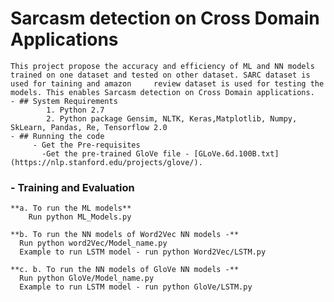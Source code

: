 # Sarcasm detection on Cross Domain Applications 
    This project propose the accuracy and efficiency of ML and NN models trained on one dataset and tested on other dataset. SARC dataset is used for taining and amazon     review dataset is used for testing the models. This enables Sarcasm detection on Cross Domain applications.
    - ## System Requirements
            1. Python 2.7
            2. Python package Gensim, NLTK, Keras,Matplotlib, Numpy, SkLearn, Pandas, Re, Tensorflow 2.0
    - ## Running the code
         - Get the Pre-requisites
           -Get the pre-trained GloVe file - [GLoVe.6d.100B.txt](https://nlp.stanford.edu/projects/glove/).
### - Training and Evaluation
    **a. To run the ML models**
        Run python ML_Models.py

    **b. To run the NN models of Word2Vec NN models -**
      Run python word2Vec/Model_name.py
      Example to run LSTM model - run python Word2Vec/LSTM.py

    **c. b. To run the NN models of GloVe NN models -**
      Run python GloVe/Model_name.py
      Example to run LSTM model - run python GloVe/LSTM.py

